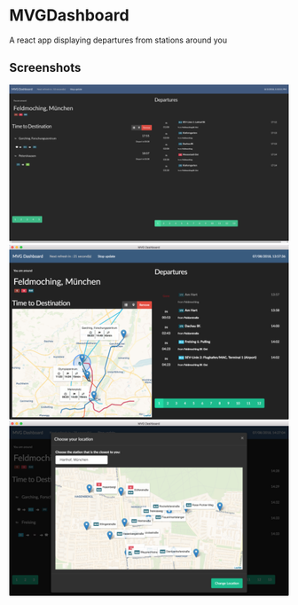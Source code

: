 # MVGDashboard
A react app displaying departures from stations around you

## Screenshots
![alt text](https://raw.githubusercontent.com/travistang/MVGDashboard/master/ss1.png)
![alt text](https://raw.githubusercontent.com/travistang/MVGDashboard/destination-map/ss2.png)
![alt text](https://raw.githubusercontent.com/travistang/MVGDashboard/destination-map/ss3.png)
